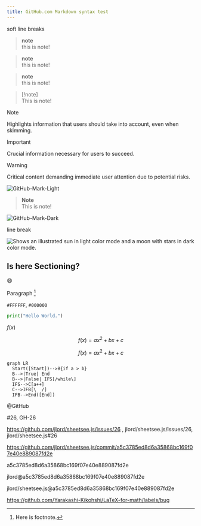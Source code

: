 ```yaml
---
title: GitHub.com Markdown syntax test
---
```


soft
line
breaks

> **note**  
> this is note!

> **note**\
> this is note!

> **note** <br>
> this is note!

> [!note]\
> This is note!

> [!NOTE]
> Highlights information that users should take into account, even when skimming.

> [!IMPORTANT]
> Crucial information necessary for users to succeed.

> [!WARNING]
> Critical content demanding immediate user attention due to potential risks.

![GitHub-Mark-Light](https://user-images.githubusercontent.com/3369400/139447912-e0f43f33-6d9f-45f8-be46-2df5bbc91289.png#gh-dark-mode-only)

> **Note**  
> This is note!

![GitHub-Mark-Dark](https://user-images.githubusercontent.com/3369400/139448065-39a229ba-4b06-434b-bc67-616e2ed80c8f.png#gh-light-mode-only)

line
break

<picture>
  <source media="(prefers-color-scheme: dark)" srcset="https://user-images.githubusercontent.com/25423296/163456776-7f95b81a-f1ed-45f7-b7ab-8fa810d529fa.png">
  <img alt="Shows an illustrated sun in light color mode and a moon with stars in dark color mode." src="https://user-images.githubusercontent.com/25423296/163456779-a8556205-d0a5-45e2-ac17-42d089e3c3f8.png">
</picture>

## Is here Sectioning?

:smile:

Paragraph [^footnote]

[^footnote]: Here is footnote.

`#FFFFFF`, `#000000`

```python
print("Hello World.")
```

$f(x)$

$$ f(x) = ax^2 + bx + c $$

```math
f(x) = ax^2 + bx + c
```

```mermaid
graph LR
  Start([Start])-->B{if a > b}
  B-->|True| End
  B-->|False| IFS[/while\]
  IFS-->C[a++]
  C-->IFB[\  /]
  IFB-->End([End])
```

@GitHub

#26, GH-26

https://github.com/jlord/sheetsee.js/issues/26 , jlord/sheetsee.js/issues/26, jlord/sheetsee.js#26

https://github.com/jlord/sheetsee.js/commit/a5c3785ed8d6a35868bc169f07e40e889087fd2e

a5c3785ed8d6a35868bc169f07e40e889087fd2e

jlord@a5c3785ed8d6a35868bc169f07e40e889087fd2e

jlord/sheetsee.js@a5c3785ed8d6a35868bc169f07e40e889087fd2e

https://github.com/Yarakashi-Kikohshi/LaTeX-for-math/labels/bug
